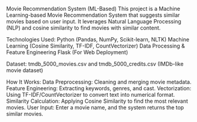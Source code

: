 Movie Recommendation System (ML-Based)
This project is a Machine Learning-based Movie Recommendation System that suggests similar movies based on user input. It leverages Natural Language Processing (NLP) and cosine similarity to find movies with similar content.

Technologies Used:
Python (Pandas, NumPy, Scikit-learn, NLTK)
Machine Learning (Cosine Similarity, TF-IDF, CountVectorizer)
Data Processing & Feature Engineering
Flask (For Web Deployment)

Dataset:
tmdb_5000_movies.csv and tmdb_5000_credits.csv (IMDb-like movie dataset)

How It Works:
Data Preprocessing: Cleaning and merging movie metadata.
Feature Engineering: Extracting keywords, genres, and cast.
Vectorization: Using TF-IDF/CountVectorizer to convert text into numerical format.
Similarity Calculation: Applying Cosine Similarity to find the most relevant movies.
User Input: Enter a movie name, and the system returns the top similar movies.

